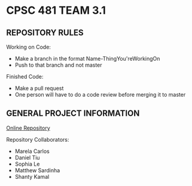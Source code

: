 # CPSC 481 TEAM 3.1 #

## REPOSITORY RULES ##
Working on Code:
* Make a branch in the format Name-ThingYou'reWorkingOn
* Push to that branch and not master

Finished Code:
* Make a pull request
* One person will have to do a code review before merging it to master


## GENERAL PROJECT INFORMATION ##
[Online Repository](https://cpsc481fall2019.github.io/)

Repository Collaborators:
* Marela Carlos
* Daniel Tiu
* Sophia Le
* Matthew Sardinha 
* Shanty Kamal

